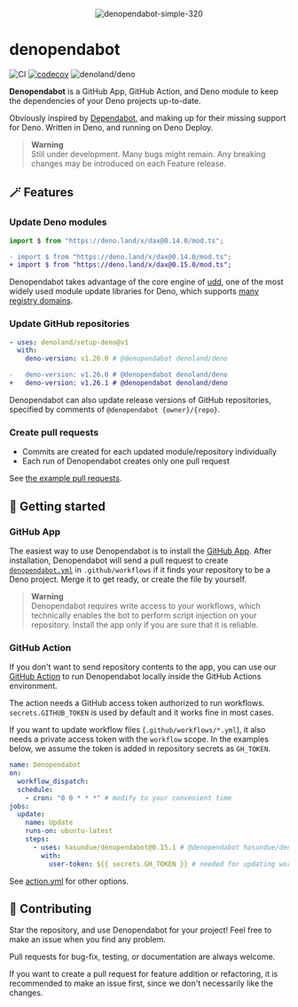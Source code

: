 <div align="center">

![denopendabot-simple-320](https://user-images.githubusercontent.com/309723/198542926-bc43533c-63cd-4595-b7d3-6c7b4ade9bfb.png)

</div>

# denopendabot

<!-- deno-fmt-ignore-start -->

![CI](https://github.com/hasundue/denopendabot/actions/workflows/ci.yml/badge.svg)
[![codecov](https://codecov.io/gh/hasundue/denopendabot/branch/main/graph/badge.svg)](https://codecov.io/gh/hasundue/denopendabot)
![denoland/deno](https://img.shields.io/badge/Deno-v1.29.4-informational?logo=deno) <!-- @denopendabot denoland/deno -->

<!-- deno-fmt-ignore-end -->

**Denopendabot** is a GitHub App, GitHub Action, and Deno module to keep the
dependencies of your Deno projects up-to-date.

Obviously inspired by [Dependabot](https://github.com/features/security/), and
making up for their missing support for Deno. Written in Deno, and running on
Deno Deploy.

> **Warning**\
> Still under development. Many bugs might remain. Any breaking changes may be
> introduced on each Feature release.

## :magic_wand: Features

### Update Deno modules

<!-- @denopendabot ignore-start -->

```typescript
import $ from "https://deno.land/x/dax@0.14.0/mod.ts";
```

```diff
- import $ from "https://deno.land/x/dax@0.14.0/mod.ts";
+ import $ from "https://deno.land/x/dax@0.15.0/mod.ts";
```

Denopendabot takes advantage of the core engine of
[udd](https://github.com/hayd/deno-udd), one of the most widely used module
update libraries for Deno, which supports
[many registry domains](https://github.com/hayd/deno-udd#supported-domains).

### Update GitHub repositories

```yaml
- uses: denoland/setup-deno@v1
  with:
    deno-version: v1.26.0 # @denopendabot denoland/deno
```

```diff
-   deno-version: v1.26.0 # @denopendabot denoland/deno
+   deno-version: v1.26.1 # @denopendabot denoland/deno
```

<!-- @denopendabot ignore-end -->

Denopendabot can also update release versions of GitHub repositories, specified
by comments of `@denopendabot {owner}/{repo}`.

### Create pull requests

- Commits are created for each updated module/repository individually
- Each run of Denopendabot creates only one pull request

See [the example pull requests](https://github.com/hasundue/denopendabot/pulls).

## :rocket: Getting started

### GitHub App

The easiest way to use Denopendabot is to install the
[GitHub App](https://github.com/apps/denopendabot). After installation,
Denopendabot will send a pull request to create
[`denopendabot.yml`](./app/denopendabot.yml) in `.github/workflows` if it finds
your repository to be a Deno project. Merge it to get ready, or create the file
by yourself.

> **Warning**\
> Denopendabot requires write access to your workflows, which technically
> enables the bot to perform script injection on your repository. Install the
> app only if you are sure that it is reliable.

### GitHub Action

If you don't want to send repository contents to the app, you can use our
[GitHub Action](https://github.com/marketplace/actions/denopendabot) to run
Denopendabot locally inside the GitHub Actions environment.

The action needs a GitHub access token authorized to run workflows.
`secrets.GITHUB_TOKEN` is used by default and it works fine in most cases.

If you want to update workflow files (`.github/workflows/*.yml`), it also needs
a private access token with the `workflow` scope. In the examples below, we
assume the token is added in repository secrets as `GH_TOKEN`.

```yaml
name: Denopendabot
on:
  workflow_dispatch:
  schedule:
    - cron: "0 0 * * *" # modify to your convenient time
jobs:
  update:
    name: Update
    runs-on: ubuntu-latest
    steps:
      - uses: hasundue/denopendabot@0.15.1 # @denopendabot hasundue/denopendabot
        with:
          user-token: ${{ secrets.GH_TOKEN }} # needed for updating workflows
```

See [action.yml](./action.yml) for other options.

## :handshake: Contributing

Star the repository, and use Denopendabot for your project! Feel free to make an
issue when you find any problem.

Pull requests for bug-fix, testing, or documentation are always welcome.

If you want to create a pull request for feature addition or refactoring, it is
recommended to make an issue first, since we don't necessarily like the changes.

